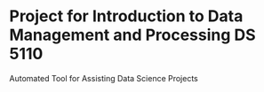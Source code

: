 # Project for Introduction to Data Management and Processing DS 5110

Automated Tool for Assisting Data Science Projects 

